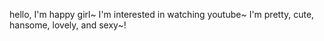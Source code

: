 hello, I'm happy girl~
I'm interested in watching youtube~
I'm pretty, cute, hansome, lovely, and sexy~!